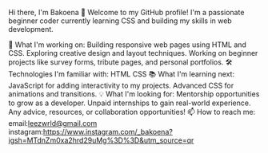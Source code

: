 Hi there, I'm Bakoena 👋
Welcome to my GitHub profile! I'm a passionate beginner coder currently learning CSS and building my skills in web development.

🌱 What I'm working on:
Building responsive web pages using HTML and CSS.
Exploring creative design and layout techniques.
Working on beginner projects like survey forms, tribute pages, and personal portfolios.
🛠️ Technologies I'm familiar with:
HTML
CSS
📚 What I'm learning next:
JavaScript for adding interactivity to my projects.
Advanced CSS for animations and transitions.
💡 What I'm looking for:
Mentorship opportunities to grow as a developer.
Unpaid internships to gain real-world experience.
Any advice, resources, or collaboration opportunities!
📫 How to reach me:
email:leezwrld@gmail.com
instagram:https://www.instagram.com/_bakoena?igsh=MTdnZm0xa2hrd29uMg%3D%3D&utm_source=qr
